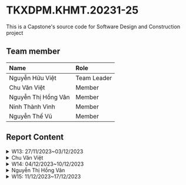 # TKXDPM.KHMT.20231-25

This is a Capstone's source code for Software Design and Construction project

## Team member

| Name                | Role        |
| :------------------ | :---------- |
| Nguyễn Hữu Việt     | Team Leader |
| Chu Văn Việt        | Member      |
| Nguyễn Thị Hồng Vân | Member      |
| Ninh Thành Vinh     | Member      |
| Nguyễn Thế Vũ       | Member      |

## Report Content

<details>
  <summary>W13: 27/11/2023~03/12/2023 </summary>
<br>

<details>
<summary>Nguyễn Hữu Việt</summary>
<br>

-   Assigned tasks:
    -   Task 1: Bổ sung Coupling cho package controller
-   Implementation details:
    -   Pull Request:
    -   Specific implementation details:
    -   Phương thức **checkMediaInCart(Media media)** thuộc **Control Coupling** do phục thuộc vào hàm **checkMediaInCart** của đối tượng Cart.
    -   Phương thức **makePayment(...)** thuộc **Control Coupling** do phụ thuộc vào cấu trúc nội bộ của **VnPaySubSystem** và kiểm soát luồng của đối tượng này thông qua **save** và **makePaymentTransaction**
    -   Phương thức **getUrlPay** thuộc **Data Coupling** do sử dụng và gọi phương thức **generatePayUrl()** của **vnPayService** - Phương thức **emptyCart()** thuộc **Control Coupling** do phương thức này thay đổi phần dữ liệu của Cart.
    -   Phương thức **createOrder()** thuộc **Control Coupling** do phương thức này ảnh hưởng đến luồng và trạng thái của đối tượng **order**
    -   Phương thức **createInvoice()** tương tự **createOrder()**
    -   Các phương thức **validate...** thuộc **Control Coupling** do bên trong tồn tại các đoạn code phụ thuộc lẫn nhau và phụ thuộc vào tham số truyền vào - Phương thức **validatePlaceRushOrderData** thuộc **Common Coupling** do truy cập vào biến global trong util.
    -   Một số phương thức không có gì truyền hoặc không thực hiện điều gì thuộc là **không xác định Coupling**
    </details>

<details>
<summary>Nguyễn Thế Vũ</summary>
<br>
  
- Assigned tasks:
- Task: Bổ sung Coupling cho package subSystem
 - Pull Request: 
  - Specific implementation details:
    - Phương thức **generatePayUrl(int amount, String contents)** trong VnPaySubsystem thuộc **Data Coupling** do chỉ phục thuộc vào hàm **generatePayUrl(int amount, String contents)** của đối tượng VnPaySubsystemController.
    - Phương thức **makePaymentTransaction(Map<String, String> response)** trong VnPaySubsystem thuộc **Data Coupling** do chỉ phụ thuộc vào **makePaymentTransaction** của **VnPaySubsystemController**

    **File VnPaySubsystemController:**

    Hàm **generatePayOrderUrl**:
    - Data Coupling:
    Phương thức này sử dụng dữ liệu từ Config như `getRandomNumber` và `getIpAddress`. Các giá trị này được truyền vào để tạo các tham số thanh toán.
    Dữ liệu được truyền giữa **VnPaySubsystemController** và **Config** thông qua việc gọi các hàm tiện ích của **Config**.

    Hàm **makePaymentTransaction**:
    - Control Coupling:
    Phương thức này chứa một khối switch để xử lý các trạng thái của giao dịch (errorCode). Điều này có thể được coi là control coupling vì **VnPaySubsystemController** định nghĩa cách xử lý các loại lỗi và trạng thái cụ thể.
    - Một số phương thức không có gì truyền hoặc không thực hiện điều gì thuộc là **không xác định Coupling**

</details>

<details>
<summary>Ninh Thành Vinh</summary>
<br>

-   Assigned tasks:
    -   Task: Bổ sung Coupling cho view.screen.cart và view.screen.invoice
-   Pull Request:
    -   Specific implementation details: - Phương thức **CartScreenHandler(Stage stage, String screenPath)** thuộc **Control Coupling** do sử dụng event **setOnMouseClicked**. - Phương thức **requestOrder()** thuộc **Control Coupling** do phụ thuộc vào **placeOrderController** kiểm soát luồng. - Phương thức **displayCartWithMediaAvailability()** thuộc **Control Coupling** do gọi và sử dụng các phương thức từ **MediaHandler**. - Phương thức **setMediaInfo()** thuộc **Control Coupling** do sử dụng các event từ button. - Phương thức **setInvoiceInfo()** thuộc **Control Coupling** do sử dụng thông tin lấy từ **invoice** ảnh hưởng đến luồng. - Phương thức **confirmInvoice(MouseEvent event)** thuộc **Control Coupling** do phương thức thay đổi đối tượng **paymentScreen** - Phương thức **setMediaInfo()** thuộc **Control Coupling** do phụ thuộc vào phương thức của **orderMedia**. - Phương thức **MediaHandler(String screenPath, CartScreenHandler cartScreen)** thuộc **Data Coupling** do sử dụng đủ params được truyền vào. - Phương thức **setCartMedia(CartMedia cartMedia)** thuộc **Data Coupling** do sử dụng đủ params được truyền vào. - Phương thức **InvoiceScreenHandler(Stage stage, String screenPath, Invoice invoice)** thuộc **Data Coupling** do sử dụng đủ params được truyền vào. - Phương thức **MediaInvoiceScreenHandler(String screenPath)** và **setOrderMedia(OrderMedia orderMedia)** thuộc **Data Coupling** do sử dụng vừa đủ params được truyền vào. - Một số phương thức không có gì truyền hoặc không thực hiện điều gì thuộc là **không xác định Coupling** .
    </details>

<details>
<summary>Nguyễn Thị Hồng Vân</summary>
<br>

-   Assigned tasks:
    -   Task 1: Bổ sung Coupling cho package Views.Screen.Home/Payment/Shipping
-   Implementation details:

    -   Pull Request:
    -   Specific implementation details:
    -   Phương thức **initialize** thuộc **Control Coupling** do phục thuộc vào hàm **HomeController** để lấy danh sách các phương tiện.
    -   Phương thức **addMediaHome** thuộc **Data Coupling** phụ thuộc vào dữ liệu từ danh sách **homeItems**, **hboxMedia**, và các trường trong **MediaHandler**
    -   Phương thức **addMenuItem** thuộc **Data Coupling** phụ thuộc vào dữ liệu từ **splitMenuBtnSearch** để thêm các mục menu vào **MenuButton**
    -   Phương thức **setBController** và **getBController** thuộc **Control Coupling** do phụ thuộc vào HomeController để gán và lấy **HomeController**

    -   Phương thức **displayWebView** thuộc **Control Coupling** phụ thuộc vào **PaymentController** để lấy URL thanh toán **(getUrlPay)** và **handleUrlChanged** để xử lý sự kiện thay đổi URL
    -   Phương thức **handleUrlChanged** thuộc **Control Coupling** phụ thuộc vào cấu trúc URI để lấy query string và phương thức **payOrder** để xử lý kết quả thanh toán
    -   Phương thức **payOrder** thuộc **Control Coupling** phụ thuộc vào **PaymentController** để thực hiện thanh toán và **ResultScreenHandler** để hiển thị kết quả

    -   Phương thức **submitDeliveryInfo** thuộc **Control Coupling** phụ thuộc vào **PlaceOrderController** để thực hiện xác nhận thông tin giao hàng, tính phí vận chuyển,..
    -   Sự kiện **(submitDeliveryInfo(MouseEvent event))** thuộc **Control Coupling** phụ thuộc vào phương thức **submitDeliveryInfo** để xử lý sự kiện khi người dùng nhấn nút "Submit".
    -   Trường biến **(name, phone, address, instructions, province)**thuộc **Data Coupling** phụ thuộc vào phương thức chứa dữ liệu nhập từ người dùng và được sử dụng để xác nhận thông tin giao hàng.
    -   Một số phương thức không có gì truyền hoặc không thực hiện điều gì thuộc là **không xác định Coupling**
    </details>

</details>
  <details>
<summary>Chu Văn Việt</summary>
<br>

-   Assigned tasks:
-   Task: Bổ sung Coupling cho views.screen.Popup, views.screen.BaseScreenHandler, views.screen.FXMLScreenHandler, views.screen.SplashScreenHandler
-   Pull Request:

    -   Specific implementation details:
        **File PopupScreen:**

        -   Data Coupling:
            Hàm **popup(String message, String imagepath, Boolean undecorated)**: Hàm này có data coupling với các tham số đầu vào như `message`, `imagepath`, và `undecorated`.
            Hàm **setImage(String path)**: Data coupling xuất hiện khi `path` được truyền vào hàm để đặt hình ảnh cho thành phần `tickicon`.
            Hàm **success(String message)** và **error(String message)**: Data coupling xuất hiện thông qua tham số `message` được truyền vào hàm để đặt nội dung thông báo của popup.

        -   Control Coupling:
            Hàm **show(Boolean autoclose)** và **show(double time)**: Cả hai hàm này sử dụng biến **stage**, là một thành phần kiểm soát để hiển thị cửa sổ popup.

        **File BaseScreenHandler:**

        -   Data Coupling:
            Hàm **setPreviousScreen(BaseScreenHandler prev)**: Data coupling xuất hiện khi tham chiếu đến màn hình trước đó (`prev`) được truyền vào hàm.
            Hàm **forward(Hashtable messages)**: Data coupling xuất hiện khi `messages` được truyền vào hàm, làm thay đổi trạng thái của thuộc tính `messages` trong class.
            Hàm **setHomeScreenHandler(HomeScreenHandler HomeScreenHandler)**: Data coupling xuất hiện khi **HomeScreenHandler** được truyền vào hàm. Dữ liệu liên kết giữa **BaseScreenHandler** và **HomeScreenHandler** thông qua việc thiết lập thuộc tính `homeScreenHandler`.
            Hàm **setScreenTitle(String string)**: Data coupling xuất hiện khi `string` được truyền vào hàm để đặt tiêu đề của cửa sổ.
            Hàm **setBController(BaseController bController)**: Data coupling xuất hiện khi `bController` được truyền vào hàm để thiết lập thuộc tính `bController`.

        -   Control Coupling:
            Hàm **show()**: Control coupling xuất hiện khi hàm này sử dụng `this.stage` để hiển thị cửa sổ.

        **File SplashScreenHandler:**

        -   Data Coupling:
            Hàm **initialize(URL location, ResourceBundle resources)**: Data coupling xuất hiện khi đường dẫn hình ảnh `"assets/images/Logo.png"` được chọn một cách cụ thể. Nếu đường dẫn thay đổi, cần sửa lại trực tiếp trong code. Điều này tạo ra một mức độ phụ thuộc vào dữ liệu cụ thể trong mã nguồn.

        -   Control Coupling:
            Hàm **initialize(URL location, ResourceBundle resources)**: Có mức độ control coupling khi sử dụng trực tiếp `logo`, một thành phần FXML (JavaFX) được định nghĩa trong file FXML của splash screen. Hàm này sử dụng `logo` để đặt hình ảnh cho `ImageView`.

        -   Một số phương thức không có gì truyền hoặc không thực hiện điều gì thuộc là **không xác định Coupling** .

</details>
</details>

<details>
  <summary>W14: 04/12/2023~10/12/2023 </summary>
<br>
<details>
<summary>Nguyễn Thế Vũ</summary>
<br>
  
- Assigned tasks:
- Task: Bổ sung Cohesion cho package subSystem, refactor lại package subSystem
 - Pull Request: 
  - Specific implementation details:

    **File VnPaySubsystemController:**

    Hàm **generatePayUrl**:
    - Data Coupling:
    Phương thức này thực hiện một nhiệm vụ duy nhất và liên quan đến việc tạo URL thanh toán dựa trên các tham số cung cấp. Các bước trong hàm tất cả đều hướng về một mục tiêu chung, không có sự phân tách rõ ràng giữa các chức năng. Điều này tăng tính đơn nhất và dễ bảo trì của hàm.

    Hàm **makePaymentTransaction**:
    - Functional Cohesion:
    Vì nó tập trung vào một nhiệm vụ cụ thể và liên quan: tạo đối tượng PaymentTransaction từ dữ liệu đầu vào là một bản đồ (Map<String, String> response). Sau đó, hàm xử lý các trường hợp lỗi khác nhau liên quan đến giao dịch thanh toán. Chức năng của hàm này rõ ràng và đồng nhất, giúp cải thiện khả năng bảo trì và hiểu mã nguồn.

</details>

<details>
<summary>Nguyễn Hữu Việt</summary>
<br>  
 - Task: Bổ sung Cohesion cho package controller
 - Pull Request: 
  - Specific implementation details:

    **File BaseController:**

    Hàm **checkMediaInCart(Media media)**:
    - Functional Cohesion:
    Hàm này có mục đích cụ thể là kiểm tra xem một đối tượng Media có trong giỏ hàng (Cart) hay không và trả về đối tượng CartMedia nếu có, ngược lại trả về null. Nó thực hiện một nhiệm vụ cụ thể và liên quan chặt chẽ đến chức năng của giỏ hàng.

    Hàm **getListCartMedia()**:
    - Functional Cohesion:
    Hàm này có mục đích là trả về danh sách các mục trong giỏ hàng. Nó thực hiện một chức năng cụ thể và liên quan chặt chẽ đến chức năng của giỏ hàng.

    **File HomeController:**

    Hàm **getAllMedia()**:
    - Coincidental Cohesion:
    Hàm này có mục đích là lấy tất cả các đối tượng Media từ cơ sở dữ liệu và trả về danh sách để hiển thị. Tuy nhiên, mặc dù chức năng này liên quan đến đối tượng Media, nó không liên quan chặt chẽ đến chức năng của HomeController như quản lý giỏ hàng. Hàm này chỉ là một phần nhỏ của chức năng tổng thể của HomeController.

    **File PaymentController:**

    Hàm **makePayment(Map<String, String> res, int orderId)**:
    - Functional Cohesion:
    Hàm này có mục đích thực hiện quá trình thanh toán. Nó gọi đến một đối tượng VnPaySubsystem để thực hiện giao dịch thanh toán và lưu trữ thông tin giao dịch. Chức năng này liên quan chặt chẽ đến quá trình thanh toán và quản lý đơn hàng.
    Hàm **getUrlPay(int amount, String content)**:
    - Functional Cohesion:
    Hàm này có mục đích là tạo URL thanh toán từ VnPaySubsystem. Chức năng này liên quan chặt chẽ đến việc tạo URL thanh toán từ subsystem VnPay.
    Hàm **emptyCart()**:
    - Functional Cohesion:
    Hàm này có mục đích là làm rỗng giỏ hàng. Chức năng này liên quan chặt chẽ đến quá trình quản lý giỏ hàng.

    **File PaymentController:**

    Hàm **placeOrder()**:
    - Coincidental Cohesion:
    Hàm này kiểm tra sự có sẵn của sản phẩm khi người dùng nhấn nút Place Order. Tuy nhiên, chức năng này không liên quan chặt chẽ đến các chức năng khác của PlaceOrderController, như tạo đơn đặt hàng hay tạo Invoice.
    Hàm **createOrder()**:
    - Functional Cohesion:
    Hàm này tạo đơn đặt hàng dựa trên thông tin từ giỏ hàng (Cart). Chức năng này liên quan chặt chẽ đến việc tạo đơn đặt hàng.
    Hàm **createInvoice(Order order)**:
    - Functional Cohesion:
    Hàm này tạo hóa đơn dựa trên thông tin từ đơn đặt hàng. Chức năng này liên quan chặt chẽ đến việc tạo hóa đơn từ đơn đặt hàng.
    Hàm **processDeliveryInfo(HashMap info)**:
    - Functional Cohesion:
    Hàm này xử lý thông tin giao hàng, nhưng gọi một hàm khác validateDeliveryInfo(HashMap<String, String> info) để thực hiện việc kiểm tra.
    Hàm **validatePhoneNumber(String phoneNumber)** và **validateContainLetterAndNoEmpty(String name)** và **validateAddressPlaceRushOrder(String province, String address)** và **validateMediaPlaceRushorder()**:
    - Functional Cohesion:
    Hàm **getProductAvailablePlaceRush(Order order)**:
    - Functional Cohesion:
    Hàm này tạo hóa đơn dựa trên thông tin từ đơn đặt hàng. Chức năng này liên quan chặt chẽ đến việc tạo hóa đơn từ đơn đặt hàng.
    - Functional Cohesion:

    **File PlaceRushOrderController:**

    Hàm **validatePlaceRushOrderData(Shipment deliveryData)**:
    - Coincidental Cohesion:
    Hàm này có mục đích kiểm tra dữ liệu của đơn hàng đặt gấp. Chức năng này liên quan chặt chẽ đến việc xác thực dữ liệu của đơn hàng đặt gấp.

    **File ViewCartController:**

    Hàm **checkAvailabilityOfProduct()**:
    - Functional  Cohesion:
    Hàm này có mục đích kiểm tra sự có sẵn của sản phẩm trong giỏ hàng. Chức năng này liên quan chặt chẽ đến việc kiểm tra sản phẩm trong giỏ hàng.

</details>

</details>

<details>
<summary>Nguyễn Thị Hồng Vân</summary>
<br>
  
- Assigned tasks:
- Task: Bổ sung Cohesion cho package package Views.Screen.Home/Payment/Shipping
 - Pull Request: 
  - Specific implementation details:

    **File HomeScreenHandler:**
    Hàm **initialize**:
    - Control Cohesion:
    Phương thức này có control cohesion vì nó chịu trách nhiệm thiết lập controller và tạo danh sách các mục trên màn hình chủ.

    Hàm **setImage**:
    - Data Cohesion:
    Phương thức này có data cohesion vì nó chỉ liên quan đến việc đặt hình ảnh cho Logo và Icon giỏ hàng.

    Hàm **addMediaHome**:
    - Data Cohesion:
    Phương thức này có data cohesion vì nó chỉ thêm các mục truyền vào vào màn hình chủ.

    Hàm **addMenuItem**:
    - Data Cohesion:
    Phương thức này có data cohesion vì nó chỉ thêm mục menu vào **splitMenuBtnSearch** dựa trên tham số được cung cấp.


    **File PaymentScreenHandler**
    Hàm **displayWebView**:
    - Control Cohesion:
    Phương thức này có control cohesion vì nó liên quan chặt chẽ đến việc hiển thị WebView và xử lý sự kiện khi URL thay đổi.

    Hàm **parseQueryString**:
    - Functional Cohesion:
    Phương thức này có functional cohesion vì nó chỉ thực hiện một nhiệm vụ cụ thể: chuyển đổi query string thành một đối tượng Map<String, String>.

    Hàm **handleUrlChanged**:
    - Control Cohesion:
    Phương thức này có control cohesion vì nó chịu trách nhiệm xử lý sự kiện khi URL thay đổi và chuyển đổi query thành Map.

    Hàm **payOrder**:
    - Control Cohesion:
    Phương thức này có control cohesion vì nó chịu trách nhiệm xử lý thanh toán và hiển thị màn hình kết quả.

    **File ShippingScreenHandler:**
    Hàm **initialize**:
    - Data Cohesion:
    Phương thức này có data cohesion vì nó chỉ liên quan đến việc thiết lập trạng thái ban đầu của giao diện người dùng.
    Hàm **submitDeliveryInfo**:

    - Control Cohesion:
    Phương thức này có control cohesion vì nó chịu trách nhiệm xử lý sự kiện khi người dùng nhấn nút "submitDeliveryInfo" và liên quan chặt chẽ đến việc kiểm tra và xử lý thông tin giao hàng.

    Hàm **getBController**:
    - Data Cohesion:
    Phương thức này có data cohesion vì nó chỉ trả về một đối tượng **PlaceOrderController** (controller cho việc đặt hàng)

</details>

</details>

<details>
  <summary>W15: 11/12/2023~17/12/2023 </summary>
<br>
<details>
<summary>Nguyễn Thế Vũ</summary>

-   Assigned tasks:
-   Task: Đánh giá SOLID cho package subSystem, thiết kế cancelOrder
-   Pull Request:
-   Specific implementation details:
    -   Đánh giá subSystem: Khó mở rộng nếu cần triển khai thêm phương thức thanh toán không cần URL
    -   Thiết kế thêm entity RefundTransaction
    -   Thiết kế lại database cho các lớp order, paymentTransaction, thêm lớp refundTransaction
    -   Thiết kế trang xem danh sách đơn hàng
    -   Kết nối vnPay, gọi được use-case refund của vnPay

</details>

<details>
<summary>Nguyễn Hữu Việt</summary>

-   Assigned tasks:
-   Task: Đánh giá SOLID cho package controller
-   Pull Request:
-   Specific implementation details:
    -   Đánh giá package controller:
	-   Tuân thủ một số nguyên tắc trong SOLID, (chủ yếu là SRP)
	-   Có thể cải thiện bằng cách tách nhỏ một số function, do có một số function đang hoạt động quá nhiều chức năng
	-   Một số lớp phụ thuộc quá nhiều vào lớp bên ngoài, cần giảm bớt sự phụ thuộc


</details>
</details>

